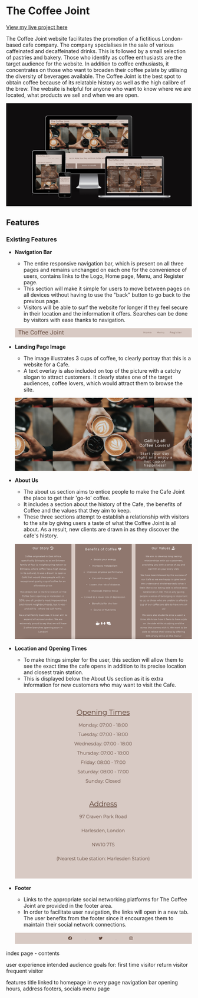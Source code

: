 # The Coffee Joint

[View my live project here](https://8000-dinakidane-thecoffeejoi-dzy8zyltpkb.ws-eu85.gitpod.io/index.html)

The Coffee Joint website facilitates the promotion of a fictitious London-based cafe company. The company specialises in the sale of various caffeinated and decaffeinated drinks. This is followed by a small selection of pastries and bakery. Those who identify as coffee enthusiasts are the target audience for the website. In addition to coffee enthusiasts, it concentrates on those who want to broaden their coffee palate by utilising the diversity of beverages available. The Coffee Joint is the best spot to obtain coffee because of its relatable history as well as the high calibre of the brew. The website is helpful for anyone who want to know where we are located, what products we sell and when we are open.

![Responsive Image](./assets/images/responsive-image.png)

## Features


### Existing Features


- __Navigation Bar__
    
    - The entire responsive navigation bar, which is present on all three pages and remains unchanged on each one for the convenience of users, contains links to the Logo, Home page, Menu, and Register page. 
    - This section will make it simple for users to move between pages on all devices without having to use the "back" button to go back to the previous page.
    - Visitors will be able to surf the website for longer if they feel secure in their location and the information it offers. Searches can be done by visitors with ease thanks to navigation.

    
    ![Navigation Bar](./assets/images/navigation-bar.png)

- __Landing Page Image__

    - The image illustrates 3 cups of coffee, to clearly portray that this is a website for a Cafe. 
    - A text overlay is also included on top of the picture with a catchy slogan to attract customers. It clearly states one of the target audiences, coffee lovers, which would attract them to browse the site.

    ![Landing Page](./assets/images/landing-page.png)

- __About Us__

    - The about us section aims to entice people to make the Cafe Joint the place to get their 'go-to' coffee.
    - It includes a section about the history of the Cafe, the benefits of Coffee and the values that they aim to keep.
    - These three sections attempt to establish a relationship with visitors to the site by giving users a taste of what the Coffee Joint is all about. As a result, new clients are drawn in as they discover the cafe's history.

    ![About Us](./assets/images/about-us.png)

- __Location and Opening Times__

    - To make things simpler for the user, this section will allow them to see the exact time the cafe opens in addition to its precise location and closest train station.
    - This is displayed below the About Us section as it is extra information for new customers who may want to visit the Cafe.

    ![Location and Opening times](./assets/images/times-address.png)


- __Footer__

    - Links to the appropriate social networking platforms for The Coffee Joint are provided in the footer area. 
    - In order to facilitate user navigation, the links will open in a new tab. The user benefits from the footer since it encourages them to maintain their social network connections.

    ![Footer](./assets/images/footer.png)

index page - contents

user experience
    intended audience
    goals for:
        first time visitor
        return visitor
        frequent visitor

features
    title linked to homepage in every page
    navigation bar
    opening hours, address
    footers, socials
    menu page


[def]: path/to/images/responsive-image.png
[def2]: https://github.com/dinakidane/the-coffee-joint/blob/ae940ed503fd7f0ac4cd14972484b8735539d2dd/assets/images/responsive-image.png